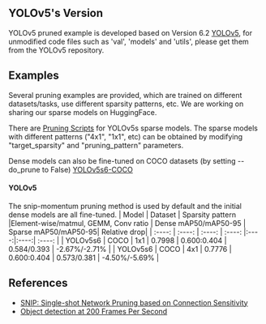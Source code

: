 ## YOLOv5's Version
YOLOv5 pruned example is developed based on Version 6.2 [YOLOv5](https://github.com/ultralytics/yolov5/releases/tag/v6.2), for unmodified code files such as 'val', 'models' and 'utils', please get them from the YOLOv5 repository.


## Examples
Several pruning examples are provided, which are trained on different datasets/tasks, use different sparsity patterns, etc. We are working on sharing our sparse models on HuggingFace.

There are [Pruning Scripts](https://github.com/intel/neural-compressor/tree/master/examples/pytorch/object_detection/yolo_v5/pruning/eager/scripts/) for YOLOv5s sparse models. The sparse models with different patterns ("4x1", "1x1", etc) can be obtained by modifying "target_sparsity" and "pruning_pattern" parameters.

Dense models can also be fine-tuned on COCO datasets (by setting --do_prune to False) [YOLOv5s6-COCO](https://github.com/intel/neural-compressor/tree/master/examples/pytorch/object_detection/yolo_v5/pruning/eager/scripts/yolov5s6_dense_finetune.sh)


#### YOLOv5
The snip-momentum pruning method is used by default and the initial dense models are all fine-tuned.
|  Model  | Dataset  |  Sparsity pattern |Element-wise/matmul, GEMM, Conv ratio | Dense mAP50/mAP50-95 | Sparse mAP50/mAP50-95| Relative drop|
|  :----:  | :----:  | :----: | :----: |:----:|:----:| :----: |
| YOLOv5s6 | COCO |  1x1  | 0.7998 | 0.600:0.404 | 0.584/0.393 | -2.67%/-2.71% |
| YOLOv5s6 | COCO |  4x1  | 0.7776 | 0.600:0.404 | 0.573/0.381 | -4.50%/-5.69% |


## References
* [SNIP: Single-shot Network Pruning based on Connection Sensitivity](https://arxiv.org/abs/1810.02340)
* [Object detection at 200 Frames Per Second](https://arxiv.org/pdf/1805.06361.pdf)


